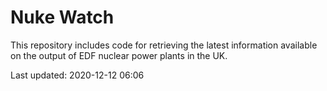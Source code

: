 # Nuke Watch

This repository includes code for retrieving the latest information available on the output of EDF nuclear power plants in the UK.

Last updated: 2020-12-12 06:06